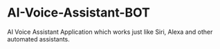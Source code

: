 # AI-Voice-Assistant-BOT
AI Voice Assistant Application which works just like Siri, Alexa and other automated assistants.
